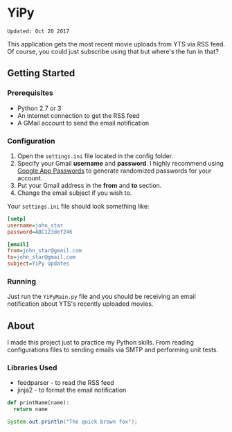 # YiPy

`Updated: Oct 20 2017`

This application gets the most recent movie uploads from YTS via RSS feed. Of course, you could just subscribe using that but where's the fun in that?

## Getting Started

### Prerequisites

* Python 2.7 or 3
* An internet connection to get the RSS feed
* A GMail account to send the email notification

### Configuration

1. Open the `settings.ini` file located in the config folder.
2. Specify your Gmail **username** and **password**. I highly recommend using [Google App Passwords](https://security.google.com/settings/security/apppasswords) to generate randomized passwords for your account.
3. Put your Gmail address in the **from** and **to** section. 
4. Change the email subject if you wish to.

Your `settings.ini` file should look something like:

```ini
[smtp]
username=john_star
password=ABC123def246

[email]
from=john_star@gmail.com
to=john_star@gmail.com
subject=YiPy Updates
```

### Running

Just run the `YiPyMain.py` file and you should be receiving an email notification about YTS's recently uploaded movies.

## About

I made this project just to practice my Python skills. From reading configurations files to sending emails via SMTP and performing unit tests. 

### Libraries Used

* feedparser - to read the RSS feed
* jinja2 - to format the email notification

```python
def printName(name):
  return name
```

```java
System.out.println("The quick brown fox");
```

